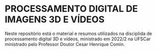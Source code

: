 # PROCESSAMENTO DIGITAL DE IMAGENS 3D E VÍDEOS

Neste repositório está o material e resumos utilizados na disciplida de processamento digital 3D e vídeos, ministrado em 2022/2 na UFSCar ministrado pelo Professor Doutor Cesar Henrique Comin.